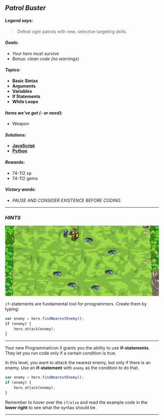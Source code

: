 ## _Patrol Buster_

#### _Legend says:_
> Defeat ogre patrols with new, selective targeting skills.

#### _Goals:_
+ _Your hero must survive_
+ _Bonus: clean code (no warnings)_

#### _Topics:_
+ **Basic Sintax**
+ **Arguments**
+ **Variables**
+ **If Statements**
+ **While Loops**

#### _Items we've got (- or need):_
+ Weapon

#### _Solutions:_
+ **[JavaScript](patrBust.js)**
+ **[Python](patr_bust.py)**

#### _Rewards:_
+ 74-112 xp
+ 74-112 gems

#### _Victory words:_
+ _PAUSE AND CONSIDER EXISTENCE BEFORE CODING._

___

### _HINTS_

![](img/patrol_buster.jpeg)

`if`-statements are fundamental tool for prrogrammers. Create them by typing:

```javascript
var enemy = hero.findNearestEnemy();
if (enemy) {
    hero.attack(enemy);
}

```

___

Your new Programmaticon II grants you the ability to use **if-statements**. They let you run code only if a certain condition is true.

In this level, you want to attack the nearest enemy, but only if there is an enemy. Use an **if-statement** with `enemy` as the condition to do that.

```javascript
var enemy = hero.findNearestEnemy();
if (enemy) {
    hero.attack(enemy);
}
```

Remember to hover over the `if/else` and read the example code in the **lower right** to see what the syntax should be.

___
